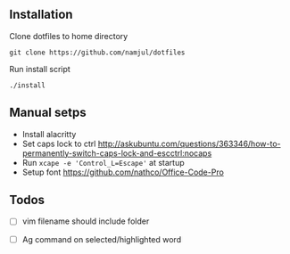 ## Installation

Clone dotfiles to home directory
```
git clone https://github.com/namjul/dotfiles
```

Run install script
```
./install
```

## Manual setps 
- Install alacritty
- Set caps lock to ctrl http://askubuntu.com/questions/363346/how-to-permanently-switch-caps-lock-and-escctrl:nocaps
- Run `xcape -e 'Control_L=Escape'` at startup
- Setup font https://github.com/nathco/Office-Code-Pro

## Todos
- [ ] vim filename should include folder
- [ ] Ag command on selected/highlighted word


